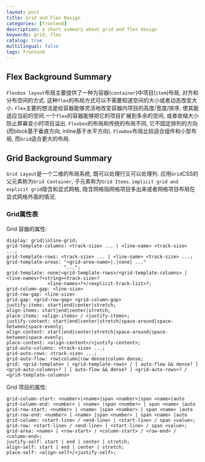 ```yaml
---
layout: post
title: Grid and Flex Design
categories: [frontend]
description: a short summary about grid and flex design
keywords: grid, flex
catalog: true
multilingual: false
tags: frontend
---
```


## Flex Background Summary
`Flexbox layout`布局主要提供了一种为容器(`container`)中项目(`item`)布局, 对齐和分布空间的方式. 这种`flex`的布局方式可以不需要知道空间的大小或者动态改变大小.
`Flex`主要的想法是给容器能够灵活地改变容器内项目的高度/宽度/排序, 使其能适应当前的空间.一个`flex`的容器能够把它的项目扩展到多余的空间, 或者收缩大小防止屏幕变小时项目溢出.
`Floxbox`的布局和传统的布局不同, 它不固定排列的方向(而block基于垂直方向, inline基于水平方向).
`Flowbox`布局比较适合组件和小型布局, 而`Grid`适合更大的布局.

## Grid Background Summary
`Grid Layout`是一个二维的布局系统, 既可以处理行又可以处理列. 应用`Grid`CSS的父元素称为`Grid Container`, 子元素称为`Grid Items`.
`implicit grid and explicit grid`隐含和显式网格, 隐含网格指网格项目多出来或者网格项目布局在显式网格外面的情况.

### Grid属性表
Grid 容器的属性:
```
display: grid|inline-grid;
grid-template-columns: <track-size> ... | <line-name> <track-size> ...;
grid-template-rows: <track-size> ... | <line-name> <track-size> ...;
grid-template-areas: "<grid-area-name>|.|none| ..."
                     "...";
grid-template: none|<grid-template-rows>/<grid-template-columns> | <line-names>?<string><track-size>?
               <line-names>?+/<explicit-track-list>?;
grid-column-gap: <line-size>
grid-row-gap: <line-size>
grid-gap: <grid-row-gap> <grid-column-gap>
justify-items: start|end|center|stretch;
align-items: start|end|center|stretch;
place-items: <align-items> / <justify-items>;
justify-content: start|end|center|stretch|space-around|space-between|space-evenly;
align-content: start|end|center|stretch|space-around|space-between|space-evenly;
place-content: <align-centent>/<justify-centent>;
grid-auto-columns: <track-size> ...;
grid-auto-rows: <track-size> ...;
grid-auto-flow: row|column|row dense|column dense;
grid: <grid-template> | <grid-template-rows> / [ auto-flow && dense? ] <grid-auto-columns>? | [ auto-flow && dense? ] <grid-auto-rows>? / <grid-template-columns>
```
Grid 项目的属性:
```
grid-column-start: <number>|<name>|span <number>|span <name>|auto
grid-column-end: <number> | <name> |span <number> | span <name> |auto
grid-row-start: <number> | <name> |span <number> | span <name> |auto
grid-row-end: <number> | <name> |span <number> | span <name> |auto
grid-column: <start-line> / <end-line> | <start-line> / span <value>;
grid-row: <start-line> / <end-line> | <start-line> / span <value>;
grid-area: <name> | <row-start> / <column-start> / <row-end> / <column-end>;
justify-self: start | end | center | stretch;
align-self: start | end | center | stretch;
place-self: <align-self>/<justify-self>;
```

